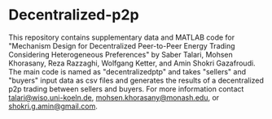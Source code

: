 # Decentralized-p2p
This repository contains supplementary data and MATLAB code for "Mechanism Design for Decentralized Peer-to-Peer Energy Trading Considering Heterogeneous Preferences" by Saber Talari, Mohsen Khorasany, Reza Razzaghi, Wolfgang Ketter, and Amin Shokri Gazafroudi.
The main code is named as "decentralizedptp" and takes "sellers" and "buyers" input data as csv files and generates the results of a decentralized p2p trading between sellers and buyers.
For more information contact talari@wiso.uni-koeln.de, mohsen.khorasany@monash.edu, or shokri.g.amin@gmail.com.
